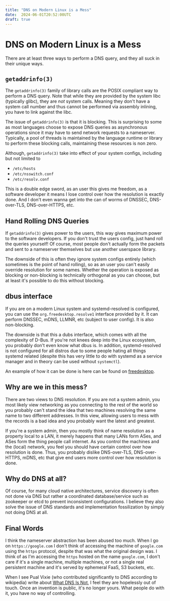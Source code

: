 ```yaml
---
title: "DNS on Modern Linux is a Mess"
date:  2024-06-01T20:52:00UTC
draft: true
---
```


# DNS on Modern Linux is a Mess

There are at least three ways to perform a DNS query, and they all suck in their unique ways.

## `getaddrinfo(3)`
The `getaddrinfo(3)` family of library calls are the POSIX compliant way to perform a DNS query. Note that while they
are provided by the system libc (typically glibc), they are _not_ system calls. Meaning they don't have a system call
number and thus cannot be performed via assembly inlining, you have to link against the libc.

The issue of `getaddrinfo(3)` is that it is blocking. This is surprising to some as most languages choose to expose DNS
queries as asynchronous operations since it may have to send network requests to a nameserver. Typically, a pool of
threads is maintained by the language runtime or library to perform these blocking calls, maintaining these resources is
non zero.

Although, `getaddrinfo(3)` take into effect of your system configs, including but not limited to
- `/etc/hosts`
- `/etc/nsswitch.conf`
- `/etc/resolv.conf`

This is a double edge sword, as an user this gives me freedom, as a software developer it means I lose control over how
the resolution is exactly done. And I don't even wanna get into the can of worms of DNSSEC, DNS-over-TLS,
DNS-over-HTTPS, etc.

## Hand Rolling DNS Queries
If `getaddrinfo(3)` gives power to the users, this way gives maximum power to the software developers. If you don't
trust the users config, just hand roll the queries yourself! Of course, most people don't actually form the packets and
sent to a nameserver themselves but use another userspace library.

The downside of this is often they ignore system configs entirely (which sometimes is the point of hand rolling), so as
an user you can't easily override resolution for some names. Whether the operation is exposed as blocking or
non-blocking is technically orthogonal as you can choose, but at least it's possible to do this without blocking.

## dbus interface
If you are on a modern Linux system and systemd-resolved is configured, you can use the `org.freedesktop.resolve1`
interface provided by it. It can perform DNSSEC, mDNS, LLMNR, etc (subject to user config). It is also non-blocking.

The downside is that this a dubs interface, which comes with all the complexity of D-Bus. If you're not knees deep into
the Linux ecosystem, you probably don't even know what dbus is. In addition, systemd-resolved is not configured for all
distros due to some people hating all things systemd related (despite this has very little to do with systemd as a
service manager and in theory can be used without `systemctl`).

An example of how it can be done is here can be found on
[freedesktop](https://wiki.freedesktop.org/www/Software/systemd/writing-resolver-clients/).

## Why are we in this mess?
There are two views to DNS resolution. If you are not a system admin, you most likely view networking as you connecting
to the rest of the world so you probably can't stand the idea that two machines resolving the same name to two different
addresses. In this view, allowing users to mess with the records is a bad idea and you probably want the latest and
greatest.

If you're a system admin, then you mostly think of name resolution as a property local to a LAN, it merely happens that
many LANs form ASes, and ASes form the thing people call internet. As you control the machines and the (local) network,
you feel you should have certain control over how resolution is done. Thus, you probably dislike DNS-over-TLS,
DNS-over-HTTPS, mDNS, etc that give end users more control over how resolution is done.

## Why do DNS at all?
Of course, for many cloud native architectures, service discovery is often not done via DNS but rather a coordinated
database/service such as zookeeper or etcd to prevent inconsistent configurations. I believe they also solve the issue
of DNS standards and implementation fossilization by simply not doing DNS at all.

## Final Words
I think the nameserver abstraction has been abused too much. When I go on `https://google.com` I don't think of
accessing the machine of `google.com` using the `https` protocol, despite that was what the original design was. I think
of as I'm accessing the `https` hosted on the name `google.com`, I don't care if it's a single machine, multiple
machines, or not a single real persistent machine and it's served by ephemeral FaaS, S3 buckets, etc.

When I see Pual Vixie (who contributed significantly to DNS according to wikipedia) write about [What DNS Is
Not](https://cacm.acm.org/practice/what-dns-is-not/), I feel they are hopelessly out of touch. Once an invention is
public, it's no longer yours. What people do with it, you have no way of controlling.
